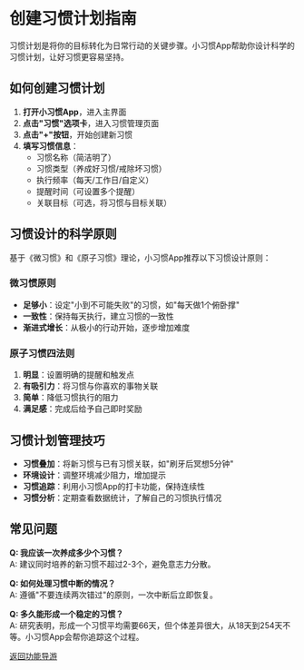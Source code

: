 # 创建习惯计划指南

习惯计划是将你的目标转化为日常行动的关键步骤。小习惯App帮助你设计科学的习惯计划，让好习惯更容易坚持。

## 如何创建习惯计划

1. **打开小习惯App**，进入主界面
2. **点击"习惯"选项卡**，进入习惯管理页面
3. **点击"+"按钮**，开始创建新习惯
4. **填写习惯信息**：
   - 习惯名称（简洁明了）
   - 习惯类型（养成好习惯/戒除坏习惯）
   - 执行频率（每天/工作日/自定义）
   - 提醒时间（可设置多个提醒）
   - 关联目标（可选，将习惯与目标关联）

## 习惯设计的科学原则

基于《微习惯》和《原子习惯》理论，小习惯App推荐以下习惯设计原则：

### 微习惯原则
- **足够小**：设定"小到不可能失败"的习惯，如"每天做1个俯卧撑"
- **一致性**：保持每天执行，建立习惯的一致性
- **渐进式增长**：从极小的行动开始，逐步增加难度

### 原子习惯四法则
1. **明显**：设置明确的提醒和触发点
2. **有吸引力**：将习惯与你喜欢的事物关联
3. **简单**：降低习惯执行的阻力
4. **满足感**：完成后给予自己即时奖励

## 习惯计划管理技巧

- **习惯叠加**：将新习惯与已有习惯关联，如"刷牙后冥想5分钟"
- **环境设计**：调整环境减少阻力，增加提示
- **习惯追踪**：利用小习惯App的打卡功能，保持连续性
- **习惯分析**：定期查看数据统计，了解自己的习惯执行情况

## 常见问题

**Q: 我应该一次养成多少个习惯？**  
A: 建议同时培养的新习惯不超过2-3个，避免意志力分散。

**Q: 如何处理习惯中断的情况？**  
A: 遵循"不要连续两次错过"的原则，一次中断后立即恢复。

**Q: 多久能形成一个稳定的习惯？**  
A: 研究表明，形成一个习惯平均需要66天，但个体差异很大，从18天到254天不等。小习惯App会帮你追踪这个过程。

[返回功能导游](/FunctionGuider.md)